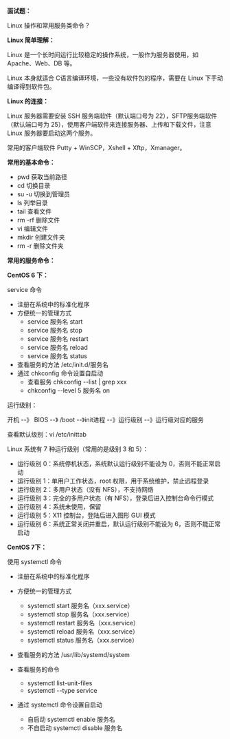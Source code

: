 **面试题：**

Linux 操作和常用服务类命令？

**Linux 简单理解：**

Linux 是一个长时间运行比较稳定的操作系统，一般作为服务器使用，如 Apache、Web、DB 等。

Linux 本身就适合 C语言编译环境，一些没有软件包的程序，需要在 Linux 下手动编译得到软件包。

**Linux 的连接：**

Linux 服务器需要安装 SSH 服务端软件（默认端口号为 22），SFTP服务端软件（默认端口号为 25），使用客户端软件来连接服务器、上传和下载文件，注意 Linux 服务器要启动这两个服务。

常用的客户端软件 Putty + WinSCP，Xshell + Xftp，Xmanager。

**常用的基本命令：**

- pwd 获取当前路径
- cd 切换目录
- su -u 切换到管理员
- ls 列举目录
- tail 查看文件
- rm -rf 删除文件
- vi 编辑文件
- mkdir 创建文件夹
- rm -r 删除文件夹

**常用的服务命令：**

**CentOS 6 下：**

service 命令

- 注册在系统中的标准化程序
- 方便统一的管理方式
  - service 服务名 start
  - service 服务名 stop
  - service 服务名 restart
  - service 服务名 reload
  - service 服务名 status
- 查看服务的方法 /etc/init.d/服务名
- 通过 chkconfig 命令设置自启动
  - 查看服务 chkconfig --list | grep xxx
  - chkconfig --level 5 服务名 on

运行级别：

开机 --》 BIOS --》 /boot --》init进程 --》运行级别 --》运行级对应的服务

查看默认级别：vi /etc/inittab

Linux 系统有 7 种运行级别（常用的是级别 3 和 5）：

- 运行级别 0：系统停机状态，系统默认运行级别不能设为 0，否则不能正常启动
- 运行级别 1：单用户工作状态，root 权限，用于系统维护，禁止远程登录
- 运行级别 2：多用户状态（没有 NFS），不支持网络
- 运行级别 3：完全的多用户状态（有 NFS），登录后进入控制台命令行模式
- 运行级别 4：系统未使用，保留
- 运行级别 5：X11 控制台，登陆后进入图形 GUI 模式
- 运行级别 6：系统正常关闭并重启，默认运行级别不能设为 6，否则不能正常启动

**CentOS 7下：**

使用 systemctl 命令

- 注册在系统中的标准化程序
- 方便统一的管理方式
  - systemctl start 服务名（xxx.service）
  - systemctl stop 服务名（xxx.service）
  - systemctl restart 服务名（xxx.service）
  - systemctl reload 服务名（xxx.service）
  - systemctl status 服务名（xxx.service）

- 查看服务的方法 /usr/lib/systemd/system
- 查看服务的命令
  - systemctl list-unit-files
  - systemctl --type service
- 通过 systemctl 命令设置自启动
  - 自启动 systemctl enable 服务名
  - 不自启动 systemctl disable 服务名
